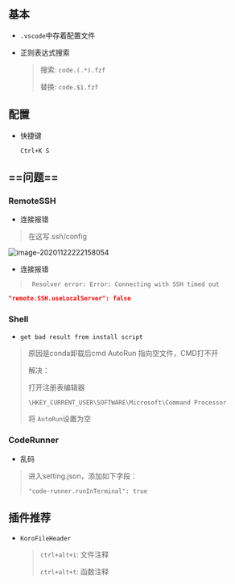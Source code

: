 <!-- 
title: VsCode
sort: 
-->

## 基本

- `.vscode`中存着配置文件
- 正则表达式搜索

  > 搜索: `code.(.*).fzf`
  >
  > 替换:  `code.$1.fzf`
  >

## 配置

- 快捷键

  `Ctrl+K S`

## ==问题==

### RemoteSSH

- 连接报错

> 在这写.ssh/config

![image-20201122222158054](https://gitee.com//nmdfzf404/Image-hosting/raw/master/2020/image-20201122222158054.png)

- 连接报错

> ` Resolver error: Error: Connecting with SSH timed out`

```json
"remote.SSH.useLocalServer": false
```

### Shell

- `get bad result from install script`

> 原因是conda卸载后cmd AutoRun 指向空文件，CMD打不开
>
> 解决：
>
> 打开注册表编辑器
>
> `\HKEY_CURRENT_USER\SOFTWARE\Microsoft\Command Processor`
>
> 将 `AutoRun`设置为空

### CodeRunner

- 乱码

> 进入setting.json，添加如下字段：
>
> `"code-runner.runInTerminal": true`

## 插件推荐

- `KoroFileHeader`

  > `ctrl+alt+i`: 文件注释
  >
  > `ctrl+alt+t`: 函数注释
